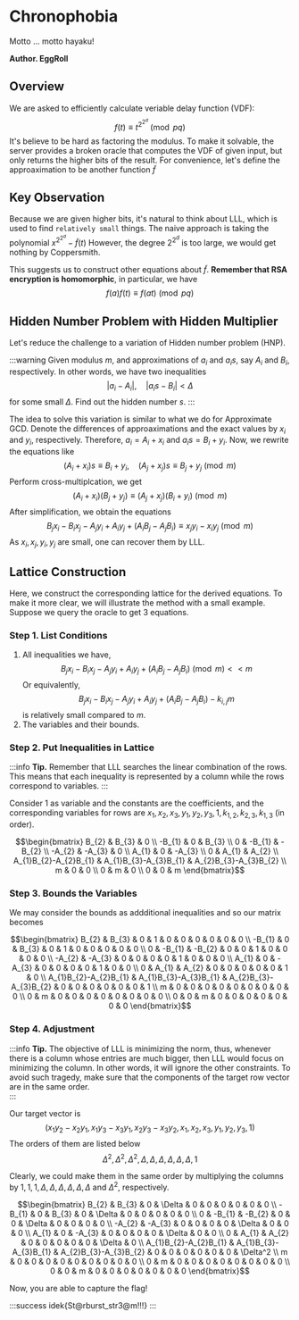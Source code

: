 # Chronophobia

Motto ... motto hayaku!

**Author. EggRoll** 

## Overview

We are asked to efficiently calculate veriable delay function (VDF): $$f(t) \equiv t^{2^{2^{d}}} \pmod{pq}$$ It's believe to be hard as factoring the modulus. To make it solvable, the server provides a broken oracle that computes the VDF of given input, but only returns the higher bits of the result. For convenience, let's define the approaximation to be another function $\tilde{f}$

## Key Observation

Because we are given higher bits, it's natural to think about LLL, which is used to find `relatively small` things. The naive approach is taking the polynomial $x^{2^{2^{d}}} - \tilde{f}(t)$ However, the degree $2^{2^{d}}$ is too large, we would get nothing by Coppersmith. 

This suggests us to construct other equations about $\tilde{f}$. **Remember that RSA encryption is homomorphic**, in particular,  we have $$f(a)f(t) \equiv f(at) \pmod{pq}$$ 

## Hidden Number Problem with Hidden Multiplier

Let's reduce the challenge to a variation of Hidden number problem (HNP). 

:::warning
Given modulus $m$, and approximations of $a_{i}$ and $a_{i}s$, say $A_{i}$ and $B_{i}$, respectively. In other words, we have two inequalities $$|a_{i} - A_{i}|, \quad |a_{i}s - B_{i}| < \Delta$$ for some small $\Delta$. Find out the hidden number $s$.
:::


The idea to solve this variation is similar to what we do for Approximate GCD. Denote the differences of approaximations and the exact values by $x_{i}$ and $y_{i}$, respectively. Therefore, $a_{i}=A_{i}+x_{i}$ and $a_{i}s = B_{i}+y_{i}$. Now, we rewrite the equations like $$(A_{i}+x_{i})s \equiv B_{i}+y_{i}, \quad (A_{j}+x_{j})s \equiv B_{j}+y_{j} \pmod{m} $$ Perform cross-multiplcation,  we get $$(A_{i}+x_{i})(B_{j}+y_{j}) \equiv (A_{j}+x_{j})(B_{i}+y_{i}) \pmod{m}$$ After simplification, we obtain the equations $$B_{j}x_{i}-B_{i}x_{j}-A_{j}y_{i}+A_{i}y_{j}+(A_{i}B_{j}-A_{j}B_{i}) \equiv x_{j}y_{i}-x_{i}y_{j} \pmod{m}$$ As $x_{i},x_{j},y_{i},y_{j}$ are small, one can recover them by LLL.

## Lattice Construction

Here, we construct the corresponding lattice for the derived equations. To make it more clear, we will illustrate the method with a small example. Suppose we query the oracle to get $3$ equations.

### Step 1. List Conditions

1. All inequalities we have, $$B_{j}x_{i}-B_{i}x_{j}-A_{j}y_{i}+A_{i}y_{j}+(A_{i}B_{j}-A_{j}B_{i}) \pmod{m} << m$$ Or equivalently, $$B_{j}x_{i}-B_{i}x_{j}-A_{j}y_{i}+A_{i}y_{j}+(A_{i}B_{j}-A_{j}B_{i}) - k_{i,j}m$$ is relatively small compared to $m$.
2. The variables and their bounds. 

### Step 2. Put Inequalities in Lattice

:::info
**Tip.** Remember that LLL searches the linear combination of the rows. This means that each inequality is represented by a column while the rows correspond to variables.
:::

Consider $1$ as variable and the constants are the coefficients, and the corresponding variables for rows are $x_{1}, x_{2}, x_{3}, y_{1}, y_{2}, y_{3}, 1, k_{1, 2}, k_{2, 3}, k_{1, 3}$ (in order). 

$$\begin{bmatrix} B_{2} & B_{3} & 0 \\ -B_{1} & 0 & B_{3} \\ 0 & -B_{1} & -B_{2} \\ -A_{2} & -A_{3} & 0 \\ A_{1} & 0 & -A_{3} \\ 0 & A_{1} & A_{2} \\ A_{1}B_{2}-A_{2}B_{1} & A_{1}B_{3}-A_{3}B_{1} & A_{2}B_{3}-A_{3}B_{2} \\ m & 0 & 0 \\ 0 & m & 0 \\ 0 & 0 & m \end{bmatrix}$$

### Step 3. Bounds the Variables

We may consider the bounds as addditional inequalities and so our matrix becomes 

$$\begin{bmatrix} B_{2} & B_{3} & 0 & 1 & 0 & 0 & 0 & 0 & 0 & 0 \\ -B_{1} & 0 & B_{3} & 0 & 1 & 0 & 0 & 0 & 0 & 0 \\ 0 & -B_{1} & -B_{2} & 0 & 0 & 1 & 0 & 0 & 0 & 0 \\ -A_{2} & -A_{3} & 0 & 0 & 0 & 0 & 1 & 0 & 0 & 0 \\ A_{1} & 0 & -A_{3} & 0 & 0 & 0 & 0 & 1 & 0 & 0 \\ 0 & A_{1} & A_{2} & 0 & 0 & 0 & 0 & 0 & 1 & 0 \\ A_{1}B_{2}-A_{2}B_{1} & A_{1}B_{3}-A_{3}B_{1} & A_{2}B_{3}-A_{3}B_{2} & 0 & 0 & 0 & 0 & 0 & 0 & 1 \\ m & 0 & 0 & 0 & 0 & 0 & 0 & 0 & 0 & 0 \\ 0 & m & 0 & 0 & 0 & 0 & 0 & 0 & 0 & 0 \\ 0 & 0 & m & 0 & 0 & 0 & 0 & 0 & 0 & 0 \end{bmatrix}$$

### Step 4. Adjustment

:::info
**Tip.** The objective of LLL is minimizing the norm, thus, whenever there is a column whose entries are much bigger, then LLL would focus on minimizing the column. In other words, it will ignore the other constraints. To avoid such tragedy, make sure that the components of the target row vector are in the same order.    
:::

Our target vector is $$\left(x_{1}y_{2}-x_{2}y_{1}, x_{1}y_{3}-x_{3}y_{1}, x_{2}y_{3}-x_{3}y_{2}, x_{1}, x_{2}, x_{3}, y_{1}, y_{2}, y_{3}, 1\right)$$ The orders of them are listed below $$\Delta^2, \Delta^2, \Delta^2, \Delta, \Delta, \Delta, \Delta, \Delta, \Delta, 1$$

Clearly, we could make them in the same order by multiplying the columns by $1, 1, 1, \Delta, \Delta, \Delta, \Delta, \Delta, \Delta$ and $\Delta^2$, respectively.

$$\begin{bmatrix} B_{2} & B_{3} & 0 & \Delta & 0 & 0 & 0 & 0 & 0 & 0 \\ -B_{1} & 0 & B_{3} & 0 & \Delta & 0 & 0 & 0 & 0 & 0 \\ 0 & -B_{1} & -B_{2} & 0 & 0 & \Delta & 0 & 0 & 0 & 0 \\ -A_{2} & -A_{3} & 0 & 0 & 0 & 0 & \Delta & 0 & 0 & 0 \\ A_{1} & 0 & -A_{3} & 0 & 0 & 0 & 0 & \Delta & 0 & 0 \\ 0 & A_{1} & A_{2} & 0 & 0 & 0 & 0 & 0 & \Delta & 0 \\ A_{1}B_{2}-A_{2}B_{1} & A_{1}B_{3}-A_{3}B_{1} & A_{2}B_{3}-A_{3}B_{2} & 0 & 0 & 0 & 0 & 0 & 0 & \Delta^2 \\ m & 0 & 0 & 0 & 0 & 0 & 0 & 0 & 0 & 0 \\ 0 & m & 0 & 0 & 0 & 0 & 0 & 0 & 0 & 0 \\ 0 & 0 & m & 0 & 0 & 0 & 0 & 0 & 0 & 0 \end{bmatrix}$$

Now, you are able to capture the flag!

:::success
idek{St@rburst_str3@m!!!}
:::
